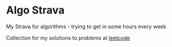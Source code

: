 # Algo Strava
My Strava for algorithms - trying to get in some hours every week

Collection for my solutions to problems at [leetcode](https://leetcode.com/problemset/all/)
